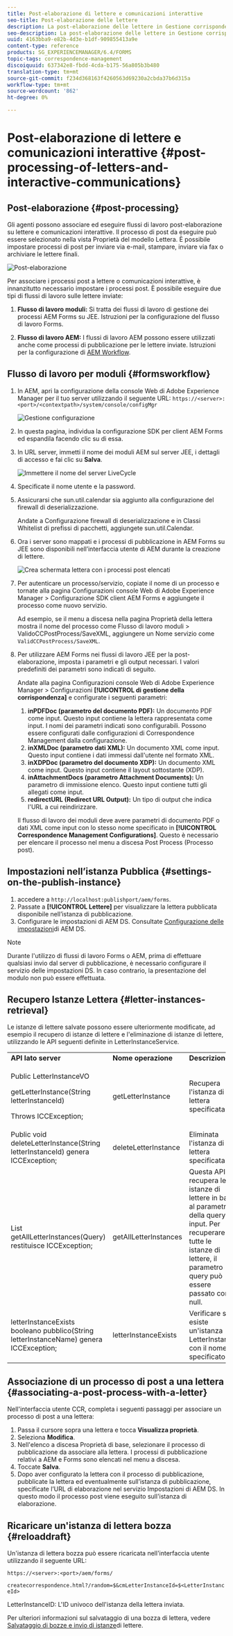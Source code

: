 ```yaml
---
title: Post-elaborazione di lettere e comunicazioni interattive
seo-title: Post-elaborazione delle lettere
description: La post-elaborazione delle lettere in Gestione corrispondenza consente di creare processi di pubblicazione AEM e Forms, ad esempio per la stampa e l’e-mail, e di integrarli con le lettere.
seo-description: La post-elaborazione delle lettere in Gestione corrispondenza consente di creare processi di pubblicazione AEM e Forms, ad esempio per la stampa e l’e-mail, e di integrarli con le lettere.
uuid: 4163bba9-e82b-4d3e-b1df-909855413a9e
content-type: reference
products: SG_EXPERIENCEMANAGER/6.4/FORMS
topic-tags: correspondence-management
discoiquuid: 637342e8-fbdd-4cda-b175-56a805b3b480
translation-type: tm+mt
source-git-commit: f234d368163f4260563d69230a2cbda37b6d315a
workflow-type: tm+mt
source-wordcount: '862'
ht-degree: 0%

---
```



# Post-elaborazione di lettere e comunicazioni interattive {#post-processing-of-letters-and-interactive-communications}

## Post-elaborazione {#post-processing}

Gli agenti possono associare ed eseguire flussi di lavoro post-elaborazione su lettere e comunicazioni interattive. Il processo di post da eseguire può essere selezionato nella vista Proprietà del modello Lettera. È possibile impostare processi di post per inviare via e-mail, stampare, inviare via fax o archiviare le lettere finali.

![Post-elaborazione](assets/ppoverview.png)

Per associare i processi post a lettere o comunicazioni interattive, è innanzitutto necessario impostare i processi post. È possibile eseguire due tipi di flussi di lavoro sulle lettere inviate:

1. **Flusso di lavoro moduli:** Si tratta dei flussi di lavoro di gestione dei processi AEM Forms su JEE. Istruzioni per la configurazione del flusso di lavoro [](#formsworkflow)Forms.

1. **Flusso di lavoro AEM:** I flussi di lavoro AEM possono essere utilizzati anche come processi di pubblicazione per le lettere inviate. Istruzioni per la configurazione di [AEM Workflow](/help/forms/using/aem-forms-workflow.md).

## Flusso di lavoro per moduli {#formsworkflow}

1. In AEM, apri la configurazione della console Web di Adobe Experience Manager per il tuo server utilizzando il seguente URL: `https://<server>:<port>/<contextpath>/system/console/configMgr`

   ![Gestione configurazione](assets/2configmanager-1.png)

1. In questa pagina, individua la configurazione SDK per client AEM Forms ed espandila facendo clic su di essa.
1. In URL server, immetti il nome dei moduli AEM sul server JEE, i dettagli di accesso e fai clic su **Salva**.

   ![Immettere il nome del server LiveCycle](assets/1cofigmanager.png)

1. Specificate il nome utente e la password.
1. Assicurarsi che sun.util.calendar sia aggiunto alla configurazione del firewall di deserializzazione.

   Andate a Configurazione firewall di deserializzazione e in Classi Whitelist di prefissi di pacchetti, aggiungete sun.util.Calendar.

1. Ora i server sono mappati e i processi di pubblicazione in AEM Forms su JEE sono disponibili nell’interfaccia utente di AEM durante la creazione di lettere.

   ![Crea schermata lettera con i processi post elencati](assets/0configmanager.png)

1. Per autenticare un processo/servizio, copiate il nome di un processo e tornate alla pagina Configurazioni console Web di Adobe Experience Manager > Configurazione SDK client AEM Forms e aggiungete il processo come nuovo servizio.

   Ad esempio, se il menu a discesa nella pagina Proprietà della lettera mostra il nome del processo come Flusso di lavoro moduli > ValidoCCPostProcess/SaveXML, aggiungere un Nome servizio come `ValidCCPostProcess/SaveXML`.

1. Per utilizzare AEM Forms nei flussi di lavoro JEE per la post-elaborazione, imposta i parametri e gli output necessari. I valori predefiniti dei parametri sono indicati di seguito.

   Andate alla pagina Configurazioni console Web di Adobe Experience Manager > Configurazioni **[!UICONTROL di gestione della corrispondenza]** e configurate i seguenti parametri:

   1. **inPDFDoc (parametro del documento PDF):** Un documento PDF come input. Questo input contiene la lettera rappresentata come input. I nomi dei parametri indicati sono configurabili. Possono essere configurati dalle configurazioni di Correspondence Management dalla configurazione.
   1. **inXMLDoc (parametro dati XML):** Un documento XML come input. Questo input contiene i dati immessi dall&#39;utente nel formato XML.
   1. **inXDPDoc (parametro del documento XDP):** Un documento XML come input. Questo input contiene il layout sottostante (XDP).
   1. **inAttachmentDocs (parametro Attachment Documents):** Un parametro di immissione elenco. Questo input contiene tutti gli allegati come input.
   1. **redirectURL (Redirect URL Output):** Un tipo di output che indica l&#39;URL a cui reindirizzare.

   Il flusso di lavoro dei moduli deve avere parametri di documento PDF o dati XML come input con lo stesso nome specificato in **[!UICONTROL Correspondence Management Configurations]**. Questo è necessario per elencare il processo nel menu a discesa Post Process (Processo post).

## Impostazioni nell’istanza Pubblica {#settings-on-the-publish-instance}

1. accedere a `http://localhost:publishport/aem/forms`.
1. Passate a **[!UICONTROL Lettere]** per visualizzare la lettera pubblicata disponibile nell’istanza di pubblicazione.
1. Configurare le impostazioni di AEM DS. Consultate [Configurazione delle impostazioni](/help/forms/using/configuring-the-processing-server-url-.md)di AEM DS.

>[!NOTE]
>
>Durante l&#39;utilizzo di flussi di lavoro Forms o AEM, prima di effettuare qualsiasi invio dal server di pubblicazione, è necessario configurare il servizio delle impostazioni DS. In caso contrario, la presentazione del modulo non può essere effettuata.

## Recupero Istanze Lettera {#letter-instances-retrieval}

Le istanze di lettere salvate possono essere ulteriormente modificate, ad esempio il recupero di istanze di lettere e l&#39;eliminazione di istanze di lettere, utilizzando le API seguenti definite in LetterInstanceService.

<table> 
 <tbody> 
  <tr> 
   <td><strong>API lato server</strong></td> 
   <td><strong>Nome operazione</strong></td> 
   <td><strong>Descrizione</strong></td> 
  </tr> 
  <tr> 
   <td><p>Public LetterInstanceVO</p> <p>getLetterInstance(String letterInstanceId)</p> <p>Throws ICCException; </p> </td> 
   <td>getLetterInstance</td> 
   <td>Recupera l'istanza di lettera specificata </td> 
  </tr> 
  <tr> 
   <td>Public void deleteLetterInstance(String letterInstanceId) genera ICCException; </td> 
   <td>deleteLetterInstance </td> 
   <td>Eliminata l'istanza di lettera specificata </td> 
  </tr> 
  <tr> 
   <td>List getAllLetterInstances(Query) restituisce ICCException; </td> 
   <td>getAllLetterInstances </td> 
   <td>Questa API recupera le istanze di lettere in base al parametro della query di input. Per recuperare tutte le istanze di lettere, il parametro query può essere passato come null.<br /> </td> 
  </tr> 
  <tr> 
   <td>letterInstanceExists booleano pubblico(String letterInstanceName) genera ICCException; </td> 
   <td>letterInstanceExists </td> 
   <td>Verificare se esiste un'istanza LetterInstance con il nome specificato </td> 
  </tr> 
 </tbody> 
</table>

## Associazione di un processo di post a una lettera {#associating-a-post-process-with-a-letter}

Nell&#39;interfaccia utente CCR, completa i seguenti passaggi per associare un processo di post a una lettera:

1. Passa il cursore sopra una lettera e tocca **Visualizza proprietà**.
1. Seleziona **Modifica**.
1. Nell&#39;elenco a discesa Proprietà di base, selezionare il processo di pubblicazione da associare alla lettera. I processi di pubblicazione relativi a AEM e Forms sono elencati nel menu a discesa.
1. Toccate **Salva**.
1. Dopo aver configurato la lettera con il processo di pubblicazione, pubblicate la lettera ed eventualmente sull’istanza di pubblicazione, specificate l’URL di elaborazione nel servizio Impostazioni di AEM DS. In questo modo il processo post viene eseguito sull&#39;istanza di elaborazione.

## Ricaricare un&#39;istanza di lettera bozza  {#reloaddraft}

Un&#39;istanza di lettera bozza può essere ricaricata nell&#39;interfaccia utente utilizzando il seguente URL:

`https://<server>:<port>/aem/forms/`

`createcorrespondence.html?/random=$&cmLetterInstanceId=$<LetterInstanceId>`

LetterInstanceID: L&#39;ID univoco dell&#39;istanza della lettera inviata.

Per ulteriori informazioni sul salvataggio di una bozza di lettera, vedere [Salvataggio di bozze e invio di istanze](/help/forms/using/create-correspondence.md#savingdrafts)di lettere.
